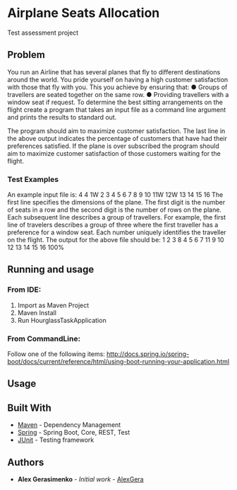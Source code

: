 # Airplane Seats Allocation

Test assessment project

## Problem

You run an Airline that has several planes that fly to different destinations around the world.
You pride yourself on having a high customer satisfaction with those that fly with you. This
you achieve by ensuring that:
● Groups of travellers are seated together on the same row.
● Providing travellers with a window seat if request.
To determine the best sitting arrangements on the flight create a program that takes an input
file as a command line argument and prints the results to standard out.

The program should aim to maximize customer satisfaction. The last line in the above output
indicates the percentage of customers that have had their preferences satisfied. If the plane
is over subscribed the program should aim to maximize customer satisfaction of those
customers waiting for the flight.


### Test Examples

An example input file
is:
4 4
1W 2 3
4 5 6 7
8
9 10 11W
12W
13 14
15 16
The first line specifies the dimensions of the plane. The first digit is the number of seats in a
row and the second digit is the number of rows on the plane.
Each subsequent line describes a group of travellers. For example, the first line of travelers
describes a group of three where the first traveller has a preference for a window seat. Each
number uniquely identifies the traveller on the flight.
The output for the above file should be:
1 2 3 8
4 5 6 7
11 9 10 12
13 14 15 16
100%

## Running and usage

### From IDE:
1. Import as Maven Project
2. Maven Install
3. Run HourglassTaskApplication

### From CommandLine:

Follow one of the following items:
http://docs.spring.io/spring-boot/docs/current/reference/html/using-boot-running-your-application.html

## Usage




## Built With

* [Maven](https://maven.apache.org/) - Dependency Management
* [Spring](https://spring.io/) - Spring Boot, Core, REST, Test 
* [JUnit](https://spring.io/) - Testing framework

## Authors

* **Alex Gerasimenko** - *Initial work* - [AlexGera](https://github.com/zobarov)

